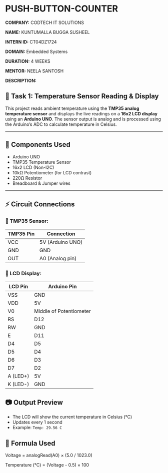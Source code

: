 # PUSH-BUTTON-COUNTER

**COMPANY:** CODTECH IT SOLUTIONS

**NAME:** KUNTUMALLA BUGGA SUSHEEL

**INTERN ID:** CT04DZ1724 

**DOMAIN:** Embedded Systems

**DURATION:** 4 WEEKS  

**MENTOR:** NEELA SANTOSH  

**DESCRIPTION:**


## 📌 Task 1: Temperature Sensor Reading & Display

This project reads ambient temperature using the **TMP35 analog temperature sensor** and displays the live readings on a **16x2 LCD display** using an **Arduino UNO**. The sensor output is analog and is processed using the Arduino’s ADC to calculate temperature in Celsius.

---

## 🔧 Components Used

- Arduino UNO  
- TMP35 Temperature Sensor  
- 16x2 LCD (Non-I2C)  
- 10kΩ Potentiometer (for LCD contrast)
- 220Ω Resistor
- Breadboard & Jumper wires  

---

## ⚡ Circuit Connections

### 🔹 TMP35 Sensor:
| TMP35 Pin | Connection      |
|-----------|-----------------|
| VCC       | 5V (Arduino UNO)|
| GND       | GND             |
| OUT       | A0 (Analog pin) |

### 🔹 LCD Display:
| LCD Pin | Arduino Pin       |
|---------|-------------------|
| VSS     | GND               |
| VDD     | 5V                |
| V0      | Middle of Potentiometer |
| RS      | D12               |
| RW      | GND               |
| E       | D11               |
| D4      | D5                |
| D5      | D4                |
| D6      | D3                |
| D7      | D2                |
| A (LED+) | 5V               |
| K (LED-) | GND              |





## 📷 Output Preview

- The LCD will show the current temperature in Celsius (°C)
- Updates every 1 second
- Example: `Temp: 29.56 C`






## 📌 Formula Used

Voltage = analogRead(A0) × (5.0 / 1023.0)

Temperature (°C) = (Voltage - 0.5) × 100

